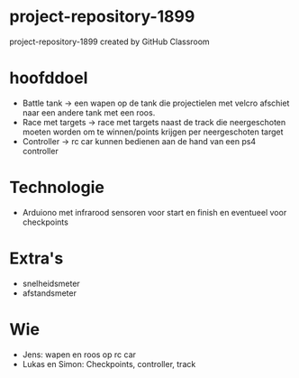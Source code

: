 # project-repository-1899
project-repository-1899 created by GitHub Classroom

# hoofddoel
  - Battle tank -> een wapen op de tank die projectielen met velcro afschiet naar een andere tank met een roos.
  - Race met targets -> race met targets naast de track die neergeschoten moeten worden om te winnen/points krijgen per neergeschoten target
  - Controller -> rc car kunnen bedienen aan de hand van een ps4 controller
# Technologie
  - Arduiono met infrarood sensoren voor start en finish en eventueel voor checkpoints
# Extra's
  - snelheidsmeter
  - afstandsmeter
# Wie
  - Jens: wapen en roos op rc car
  - Lukas en Simon: Checkpoints, controller, track
